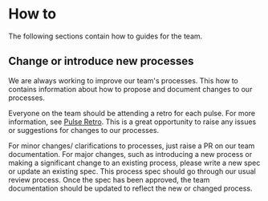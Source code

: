 # How to

The following sections contain how to guides for the team.

## Change or introduce new processes

We are always working to improve our team's processes. This how to contains
information about how to propose and document changes to our processes.

Everyone on the team should be attending a retro for each pulse. For more
information, see [Pulse Retro](../delivery-workflows/pulses/pulse-retro.md).
This is a great opportunity to raise any issues or suggestions for changes to
our processes.

For minor changes/ clarifications to processes, just raise a PR on our team
documentation. For major changes, such as introducing a new process or making a
significant change to an existing process, please write a new spec or update an
existing spec. This process spec should go through our usual review process.
Once the spec has been approved, the team documentation should be updated to
reflect the new or changed process.
